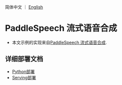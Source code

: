 简体中文 ｜ [English](README.md)
# PaddleSpeech 流式语音合成


- 本文示例的实现来自[PaddleSpeech 流式语音合成](https://github.com/PaddlePaddle/PaddleSpeech/tree/r1.2).

## 详细部署文档

- [Python部署](python)
- [Serving部署](serving)
